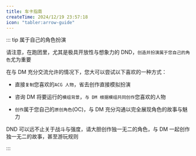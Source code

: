 ```yaml
---
title: 车卡指南
createTime: 2024/12/19 23:57:18
icon: "tabler:arrow-guide"
---
```


::: tip 属于自己的角色扮演

请注意，在跑团里，尤其是极具开放性与想象力的 DND，`创造并扮演属于您自己的角色`尤为重要

在与 DM 充分交流允许的情况下，您大可以尝试以下喜欢的一种方式：

- 直接`复制`您喜欢的`ACG 人物`，省去创作直接模拟扮演

- 咨询 DM 将要运行的`模组背景`，`与 DM 根据模组共同创作`您喜欢的人物

- `创作`属于您自己的`原创角色`(OC)，与 DM 充分沟通以完全展现角色的故事与魅力

DND 可以远不止关于战斗与强度，请大胆创作独一无二的角色，与 DM 一起创作独一无二的故事，甚至游玩规则

:::
